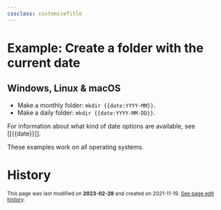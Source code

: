 ```yaml
---
cssclass: customiseTitle
---
```

# Example: Create a folder with the current date

## Windows, Linux & macOS
 - Make a monthly folder: `mkdir {{date:YYYY-MM}}`.
 - Make a daily folder: `mkdir {{date:YYYY-MM-DD}}`.

For information about what kind of date options are available, see [[{{date}}]].

These examples work on all operating systems.

# History
<small>This page was last modified on <strong>2023-02-28</strong> and created on 2021-11-19. <a href="https://github.com/Taitava/obsidian-shellcommands-documentation/commits/main/./Example%20shell%20commands/Create%20a%20folder%20with%20the%20current%20date.md">See page edit history</a>.</small>
